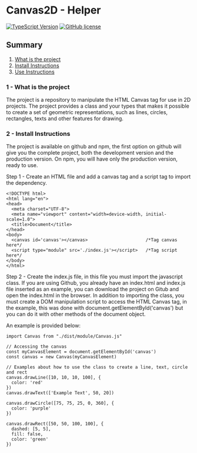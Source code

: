 <h1>Canvas2D - Helper</h1>

[![TypeScript Version](https://img.shields.io/badge/TypeScript-^5-blue.svg)](https://shields.io/)
[![GitHub license](https://img.shields.io/github/license/Naereen/StrapDown.js.svg)](https://github.com/Brunoengi/design-system/LICENSE)

<h2>Summary</h2>

<ol>
  <li><a href='#project'>What is the project</a></li>
  <li ><a href='#install'>Install Instructions</a></li>
  <li><a href='#use'>Use Instructions</a></li>
</ol>

<h3>1 - What is the project</h3>

The project is a repository to manipulate the HTML Canvas tag for use in 2D projects. The project provides a class and your types that makes it possible to create a set of geometric representations, such as lines, circles, rectangles, texts and other features for drawing.

<h3>2 - Install Instructions</h3>

The project is available on github and npm, the first option on github will give you the complete project, both the development version and the production version. On npm, you will have only the production version, ready to use.

Step 1 - Create an HTML file and add a canvas tag and a script tag to import the dependency.


```
<!DOCTYPE html>
<html lang="en">
<head>
  <meta charset="UTF-8">
  <meta name="viewport" content="width=device-width, initial-scale=1.0">
  <title>Document</title>
</head>
<body>
  <canvas id='canvas'></canvas>                      /*Tag canvas here*/
  <script type="module" src='./index.js'></script>   /*Tag script here*/
</body>
</html>
```

Step 2 - Create the index.js file, in this file you must import the javascript class. If you are using Github, you already have an index.html and index.js file inserted as an example, you can download the project on Gitub and open the index.html in the browser. In addition to importing the class, you must create a DOM manipulation script to access the HTML Canvas tag, in the example, this was done with document.getElementById('canvas') but you can do it with other methods of the document object. 

An example is provided below:

```
import Canvas from "./dist/module/Canvas.js"

// Accessing the canvas
const myCanvasElement = document.getElementById('canvas')
const canvas = new Canvas(myCanvasElement)

// Examples about how to use the class to create a line, text, circle and rect
canvas.drawLine([10, 10, 10, 100], {
  color: 'red'
})
canvas.drawText(['Example Text', 50, 20])

canvas.drawCircle([75, 75, 25, 0, 360], {
  color: 'purple'
})

canvas.drawRect([50, 50, 100, 100], {
  dashed: [5, 5],
  fill: false,
  color: 'green'
})


```